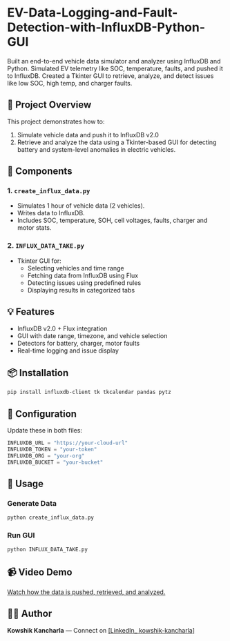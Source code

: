 # EV-Data-Logging-and-Fault-Detection-with-InfluxDB-Python-GUI

Built an end-to-end vehicle data simulator and analyzer using InfluxDB and Python. Simulated EV telemetry like SOC, temperature, faults, and pushed it to InfluxDB. Created a Tkinter GUI to retrieve, analyze, and detect issues like low SOC, high temp, and charger faults.

## 🚗 Project Overview

This project demonstrates how to:

1. Simulate vehicle data and push it to InfluxDB v2.0
2. Retrieve and analyze the data using a Tkinter-based GUI for detecting battery and system-level anomalies in electric vehicles.

## 🧰 Components

### 1. `create_influx_data.py`
- Simulates 1 hour of vehicle data (2 vehicles).
- Writes data to InfluxDB.
- Includes SOC, temperature, SOH, cell voltages, faults, charger and motor stats.

### 2. `INFLUX_DATA_TAKE.py`
- Tkinter GUI for:
  - Selecting vehicles and time range
  - Fetching data from InfluxDB using Flux
  - Detecting issues using predefined rules
  - Displaying results in categorized tabs

## 💡 Features
- InfluxDB v2.0 + Flux integration
- GUI with date range, timezone, and vehicle selection
- Detectors for battery, charger, motor faults
- Real-time logging and issue display

## 📦 Installation
```bash
pip install influxdb-client tk tkcalendar pandas pytz
```

## 🔧 Configuration
Update these in both files:
```python
INFLUXDB_URL = "https://your-cloud-url"
INFLUXDB_TOKEN = "your-token"
INFLUXDB_ORG = "your-org"
INFLUXDB_BUCKET = "your-bucket"
```

## 🚀 Usage
### Generate Data
```bash
python create_influx_data.py
```
### Run GUI
```bash
python INFLUX_DATA_TAKE.py
```

## 📹 Video Demo
<a href="https://www.linkedin.com/feed/update/urn:li:activity:7358730992297168896/"> Watch how the data is pushed, retrieved, and analyzed.</a>

## 🧑‍💻 Author
**Kowshik Kancharla** — Connect on <a href="https://www.linkedin.com/in/kowshik-kancharla-596794204/">[LinkedIn_ kowshik-kancharla]</a>

